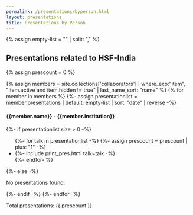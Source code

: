 ```yaml
---
permalink: /presentations/byperson.html
layout: presentations
title: Presentations by Person
---
```


{% assign empty-list = "" | split: "," %}

<h2>Presentations related to HSF-India</h2>
{% assign prescount = 0 %}

{% assign members = site.collections['collaborators'] | where_exp:"item", "item.active and item.hidden != true"
                                     | last_name_sort: "name" %}
{% for member in members %}
  {%- assign presentationlist = member.presentations | default: empty-list | sort: "date" | reverse -%}
  <h4>{{member.name}} - {{member.institution}}</h4>
  {%- if presentationlist.size > 0 -%}
    <ul>
      {%- for talk in presentationlist -%}
        {%- assign prescount = prescount | plus: "1" -%}
        <li>
          {%- include print_pres.html talk=talk -%}
        </li>
      {%- endfor- %}
    </ul>
  {%- else -%}
    <p>No presentations found.</p>
  {%- endif -%}
{%- endfor -%}

Total presentations: {{ prescount }}

